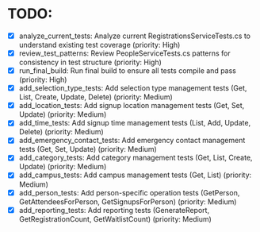 # TODO:

- [x] analyze_current_tests: Analyze current RegistrationsServiceTests.cs to understand existing test coverage (priority: High)
- [x] review_test_patterns: Review PeopleServiceTests.cs patterns for consistency in test structure (priority: High)
- [x] run_final_build: Run final build to ensure all tests compile and pass (priority: High)
- [x] add_selection_type_tests: Add selection type management tests (Get, List, Create, Update, Delete) (priority: Medium)
- [x] add_location_tests: Add signup location management tests (Get, Set, Update) (priority: Medium)
- [x] add_time_tests: Add signup time management tests (List, Add, Update, Delete) (priority: Medium)
- [x] add_emergency_contact_tests: Add emergency contact management tests (Get, Set, Update) (priority: Medium)
- [x] add_category_tests: Add category management tests (Get, List, Create, Update) (priority: Medium)
- [x] add_campus_tests: Add campus management tests (Get, List) (priority: Medium)
- [x] add_person_tests: Add person-specific operation tests (GetPerson, GetAttendeesForPerson, GetSignupsForPerson) (priority: Medium)
- [x] add_reporting_tests: Add reporting tests (GenerateReport, GetRegistrationCount, GetWaitlistCount) (priority: Medium)
